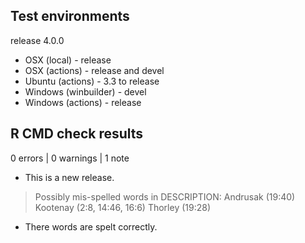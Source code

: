 ## Test environments

release 4.0.0

* OSX (local) - release
* OSX (actions) - release and devel
* Ubuntu (actions) - 3.3 to release
* Windows (winbuilder) - devel
* Windows (actions) - release

## R CMD check results

0 errors | 0 warnings | 1 note

* This is a new release.

> Possibly mis-spelled words in DESCRIPTION:
  Andrusak (19:40)
  Kootenay (2:8, 14:46, 16:6)
  Thorley (19:28)

* There words are spelt correctly.

